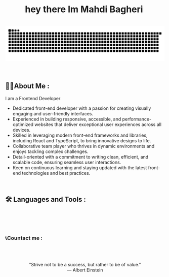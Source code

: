 <h1 align="center">
      hey there Im Mahdi Bagheri
      <img
        style="width: 30px"
        src="https://camo.githubusercontent.com/d552948e7884c41fde2d32b9221d79f0df2076c7d824aaab954ca93f53d95884/68747470733a2f2f6d656469612e67697068792e636f6d2f6d656469612f6876524a434c467a6361737252346961377a2f67697068792e676966"
        alt=""
      />
    </h1>
    <br/>
    <div align="center">
      <img
        src="https://raw.githubusercontent.com/imrrobat/imrrobat/d1b244e170d2b75fdda3efd499eaaf163f7a617c/images/github-contribution-grid-snake.svg"
        alt=""
      />
    </div>
    <br />
    <br />
    <div>
      <h2>👨‍💻About Me :</h2>
      <p>
        I am a Frontend Developer
        <img
          style="width: 30px"
          src="https://camo.githubusercontent.com/ad38c424479dba43b6ded15fecfde6b53cf9fcd6ff3dc7715d5bcb43f8bbefb8/68747470733a2f2f6d656469612e67697068792e636f6d2f6d656469612f57556c706c634d704f43456d5447427442572f67697068792e676966"
          alt=""
        />
      </p>
      <ul>
        <li>
          Dedicated front-end developer with a passion for creating visually
          engaging and user-friendly interfaces.
        </li>
        <li>
          Experienced in building responsive, accessible, and
          performance-optimized websites that deliver exceptional user
          experiences across all devices.
        </li>
        <li>
          Skilled in leveraging modern front-end frameworks and libraries,
          including React and TypeScript, to bring innovative designs to life.
        </li>
        <li>
          Collaborative team player who thrives in dynamic environments and
          enjoys tackling complex challenges.
        </li>
        <li>
          Detail-oriented with a commitment to writing clean, efficient, and
          scalable code, ensuring seamless user interactions.
        </li>
        <li>
          Keen on continuous learning and staying updated with the latest
          front-end technologies and best practices.
        </li>
      </ul>
    </div>
    <br />
      <h2>🛠️ Languages and Tools :</h2>
    <br />
    <div align="center">
      <img align="center" src="https://skillicons.dev/icons?i=html,css,tailwind,js,ts,react,redux,nextjs,vite,figma,github,vscode" alt="">
    </div>
          <br/>
          <h3>📞Countact me :</h3>
          <br/>
          <br/>
    <p align="center">"Strive not to be a success, but rather to be of value."
          <br/>
— Albert Einstein

</p>
